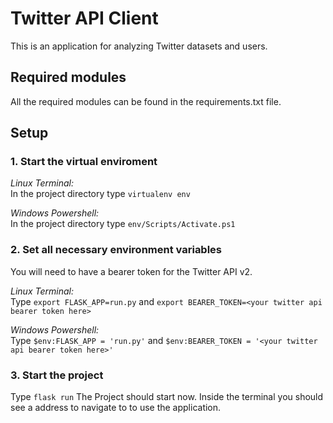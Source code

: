 # Twitter API Client
This is an application for analyzing Twitter datasets and users. 

## Required modules
All the required modules can be found in the requirements.txt file.

## Setup
### 1. Start the virtual enviroment

*Linux Terminal:* \
In the project directory type `virtualenv env`

*Windows Powershell:* \
In the project directory type `env/Scripts/Activate.ps1`

### 2. Set all necessary environment variables
You will need to have a bearer token for the Twitter API v2.

*Linux Terminal:* \
Type
`export FLASK_APP=run.py`
and 
`export BEARER_TOKEN=<your twitter api bearer token here>`

*Windows Powershell:* \
Type
`$env:FLASK_APP = 'run.py'`
and 
`$env:BEARER_TOKEN = '<your twitter api bearer token here>'`

### 3. Start the project
Type `flask run`
The Project should start now. Inside the terminal you should see a address to navigate to to use the application.
